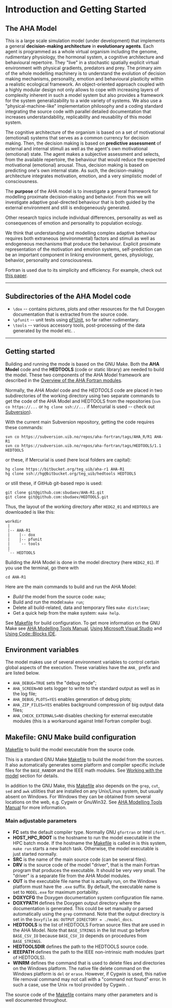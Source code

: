 # Introduction and Getting Started #

## The AHA Model ###

This is a large scale simulation model (under development) that implements
a general **decision-making architecture** in **evolutionary agents**. Each
agent is programmed as a whole virtual organism including the genome,
rudimentary physiology, the hormonal system, a cognitive architecture and
behavioural repertoire. They "live" in a stochastic spatially explicit
virtual environment with physical gradients, predators and prey. The primary
aim of the whole modelling machinery is to understand the evolution of
decision making mechanisms, personality, emotion and behavioural plasticity
within a realistic ecological framework. An object-oriented approach coupled
with a highly modular design not only allows to cope with increasing layers
of complexity inherent in such a model system but also provides a framework
for the system generalizability to a wide variety of systems. We also use
a "physical-machine-like" implementation philosophy and a coding standard
integrating the source code with parallel detailed documentation that
increases understandability, replicability and reusability of this model
system.

The cognitive architecture of the organism is based on a set of
motivational (emotional) systems that serves as a common currency for
decision making. Then, the decision making is based on **predictive
assessment** of external and internal stimuli as well as the agent's own
motivational (emotional) state. The agent makes a subjective assessment
and selects, from the available repertoire, the behaviour that would reduce
the expected motivational (emotional) arousal. Thus, decision making is
based on predicting one's own internal state. As such, the decision-making
architecture integrates motivation, emotion, and a very simplistic model
of consciousness.

The **purpose** of the AHA model is to investigate a general framework
for modelling proximate decision-making and behavior. From this we will
investigate adaptive goal-directed behaviour that is both guided by the
external environment and still is endogeneously generated.

Other research topics include individual differences, personality as well
as consequences of emotion and personality to population ecology.

We think that understanding and modelling complex adaptive behaviour requires
both extraneous (environmental) factors and stimuli as well as endogeneous
mechanisms that produce the behaviour. Explicit proximate representation
of the motivation and emotion systems, self-prediction can be an important
component in linking environment, genes, physiology, behavior, personality
and consciousness.

Fortran is used due to its simplicity and efficiency. For example, check out
[this paper](http://www.moreisdifferent.com/2015/07/16/why-physicsts-still-use-fortran).

--------------------------------------------------------------------------------

## Subdirectories of the AHA Model code ##

- `\dox` -- contains pictures, plots and other resources for the full Doxygen
  documentation that is extracted from the source code.
- `\pfunit` -- unit tests using [pFUnit](http://pfunit.sourceforge.net/), so
  far rather rudimentary.
- `\tools` -- various accessory tools, post-processing of the data generated
  by the model etc.
.

--------------------------------------------------------------------------------

## Getting started ##

Building and running the mode is based on the GNU Make. Both the **AHA Model**
code and the **HEDTOOLS** (code or static library) are needed to build the
model. These two components of the AHA Model framework are described in the
[Overview of the AHA Fortran modules](http://ahamodel.uib.no/doxydoc/index.html#intro_overview_modules).

Normally, the *AHA Model* code and the *HEDTOOLS* code are placed in two
subdirectories of the working directory using two separate commands to get the
code of the AHA Model and HEDTOOLS from the repositories (`svn co https://...`
or `hg clone ssh://...` if Mercurial is used -- check out
[Subversion](http://ahamodel.uib.no/doc/ar01s04.html)).

With the current main Subversion repository, getting the code requires these
commands:

    svn co https://subversion.uib.no/repos/aha-fortran/tags/AHA_R/R1 AHA-R1
    svn co https://subversion.uib.no/repos/aha-fortran/tags/HEDTOOLS/1.1 HEDTOOLS

or these, if Mercurial is used (here local folders are capital):

    hg clone https://bitbucket.org/teg_uib/aha-r1 AHA-R1
    hg clone ssh://hg@bitbucket.org/teg_uib/hedtools HEDTOOLS


or still these, if GitHub git-based repo is used:

    git clone git@github.com:sbudaev/AHA-R1.git
    git clone git@github.com:sbudaev/HEDTOOLS.git

Thus, the layout of the working directory after `HEDG2_01` and `HEDTOOLS` are
downloaded is like this:

    workdir
     |
     |-- AHA-R1
     |    |-- dox
     |    |-- pfunit
     |    `-- tools
     |
     `-- HEDTOOLS

Building the AHA Model is done in the model directory (here `HEDG2_01`). If
you use the terminal, go there with

    cd AHA-R1

Here are the main commands to build and run the AHA Model:

- *Build* the model from the source code: `make`;
- Build and *run* the model:`make run`;
- Delete all build-related, data and temporary files `make distclean`;
- Get a quick help from the make system: `make help`.

See [Makefile](https://ahamodel.uib.no/doxydoc/_makefile.html) for build
configuration. To get more information on the GNU Make see
[AHA Modelling Tools Manual](http://ahamodel.uib.no/doc/ar01s13.html),
[Using Microsoft Visual Studio](http://ahamodel.uib.no/doc/ar01s14.html) and
[Using Code::Blocks IDE](http://ahamodel.uib.no/doc/ar01s15.html).

## Environment variables ##

The model makes use of several environment variables to control certain
global aspects of the execution. These variables have the `AHA_` prefix
and are listed below.

- `AHA_DEBUG=TRUE` sets the "debug mode";
- `AHA_SCREEN=NO` sets logger to write to the standard output as well
   as in the log file;
- `AHA_DEBUG_PLOTS=YES` enables generation of debug plots;
- `AHA_ZIP_FILES=YES` enables background compression of big output data files;
- `AHA_CHECK_EXTERNALS=NO` disables checking for external executable
   modules (this is a workaround against Intel Fortran compiler bug).

## Makefile: GNU Make build configuration ##

[Makefile](https://ahamodel.uib.no/doxydoc/_makefile.html) to build the model
executable from the source code.

This is a standard GNU Make
[Makefile](https://ahamodel.uib.no/doxydoc/_makefile.html) to build the model from
the sources. It also automatically generates some platform and
compiler specific include files for the `BASE_RANDOM` and the
IEEE math modules. See
[Working with the model](http://ahamodel.uib.no/doxydoc/index.html#intro_main)
section for details.

In addition to the GNU Make, this
[Makefile](https://ahamodel.uib.no/doxydoc/_makefile.html) also depends on the
`grep`, `cut`, `sed` and `awk` utilities that are installed on any
Unix/Linux system, but usually absent on Windows. For Windows
they can be obtained from several locations on the web, e.g.
Cygwin or GnuWin32. See
[AHA Modelling Tools Manual](http://ahamodel.uib.no/doc/ar01s01.html)
for more information.

### Main adjustable parameters ###

- **FC** sets the default compiler type. Normally GNU `gfortran` or Intel
  `ifort`.
- **HOST_HPC_ROOT** is the hostname to run the model executable in the
  HPC batch mode. If the hostname the
  [Makefile](https://ahamodel.uib.no/doxydoc/_makefile.html) is called in is this
  system, `make run` starts a new batch task. Otherwise, the model
  executable is just started normally.
- **SRC** is the name of the main source code (can be several files).
- **DRV** is the source code of the model "driver", that is the main
  Fortran program that produces the executable. It should be very
  very small. The "driver" is a separate file from the AHA Model
  modules.
- **OUT** is the executable file name that is actually run, on the
  Windows platform must have the `.exe` suffix. By default, the
  executable name is set to `MODEL.exe` for maximum portability.
- **DOXYCFG** the Doxygen documentation system configuration file name.
- **DOXYPATH** defines the Doxygen output directory where the
  documentation is generated. This could be set manually or parsed
  automatically using the `grep` command. Note that the output
  directory is set in the `Doxyfile` as:
  `OUTPUT_DIRECTORY = ./model_docs`.
- **HEDTOOLS** is the list of HEDTOOLS Fortran source files that are
  used in the AHA Model. Note that `BASE_STRINGS` in the list must
  go before `BASE_CSV_IO` because `BASE_CSV_IO` depends on
  procedures from `BASE_STRINGS`.
- **HEDTOOLSDIR** defines the path to the HEDTOOLS source code.
- **IEEEPATH** defines the path to the IEEE non-intrinsic math modules
  (part of HEDTOOLS).
- **WINRM** defines the command that is used to delete files and
  directories on the Windows platform. The native file delete command on
  the Windows platform is `del` or `erase`. However, if Cygwin is used,
  this native file removal command may not call with a "command not found"
  error. In such a case, use the Unix `rm` tool provided by Cygwin.
.

The source code of the [Makefile](https://ahamodel.uib.no/doxydoc/_makefile.html)
contains many other parameters and is well documented throughout.
